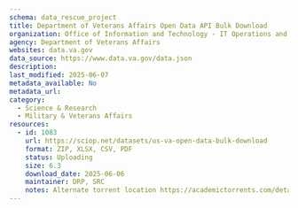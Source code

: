 ```yaml
---
schema: data_rescue_project 
title: Department of Veterans Affairs Open Data API Bulk Download
organization: Office of Information and Technology - IT Operations and Services (ITOPS)
agency: Department of Veterans Affairs
websites: data.va.gov
data_source: https://www.data.va.gov/data.json
description: 
last_modified: 2025-06-07
metadata_available: No
metadata_url: 
category:
  - Science & Research 
  - Military & Veterans Affairs 
resources:
  - id: 1083
    url: https://sciop.net/datasets/us-va-open-data-bulk-download
    format: ZIP, XLSX, CSV, PDF
    status: Uploading
    size: 6.3
    download_date: 2025-06-06
    maintainer: DRP, SRC
    notes: Alternate torrent location https://academictorrents.com/details/8857f112c317757ddd93e8f1849412b7ee1c9273
---
```


